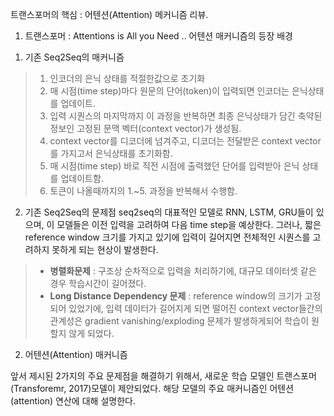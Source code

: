 트랜스포머의 핵심 : 어텐션(Attention) 메커니즘 리뷰.

1. 트랜스포머 : Attentions is All you Need .. 어텐션 매커니즘의 등장 배경

1) 기존 Seq2Seq의 매커니즘
> 1. 인코더의 은닉 상태를 적절한값으로 초기화
> 2. 매 시점(time step)마다 원문의 단어(token)이 입력되면 인코더는 은닉상태를 업데이트.
> 3. 입력 시퀀스의 마지막까지 이 과정을 반복하면 최종 은닉상태가 담긴 축약된 정보인 고정된 문맥 벡터(context vector)가 생성됨.
> 4. context vector를 디코더에 넘겨주고, 디코더는 전달받은 context vector를 가지고서 은닉상태를 초기화함.
> 5. 매 시점(time step) 바로 직전 시점에 출력했던 단어를 입력받아 은닉 상태를 업데이트함.
> 6. <eos>토큰이 나올때까지의 1.~5. 과정을 반복해서 수행함.

2) 기존 Seq2Seq의 문제점
seq2seq의 대표적인 모델로 RNN, LSTM, GRU들이 있으며, 이 모델들은 이전 입력을 고려하여 다음 time step을 예상한다. 그러나, 짧은 reference window 크기를 가지고 있기에 입력이 길어지면 전체적인 시퀀스를 고려하지 못하게 되는 현상이 발생한다.
> * **병렬화문제** : 구조상 순차적으로 입력을 처리하기에, 대규모 데이터셋 같은 경우 학습시간이 길어졌다.
> * **Long Distance Dependency 문제** : reference window의 크기가 고정되어 있었기에, 입력 데이터가 길어지게 되면 떨어진 context vector들간의 관계성은 gradient vanishing/exploding 문제가 발생하게되어 학습이 원할지 않게 되었다.

2. 어텐션(Attention) 매커니즘

앞서 제시된 2가지의 주요 문제점을 해결하기 위해서, 새로운 학습 모델인 트랜스포머(Transforemr, 2017)모델이 제안되었다.
해당 모델의 주요 매커니즘인 어텐션(attention) 연산에 대해 설명한다.
